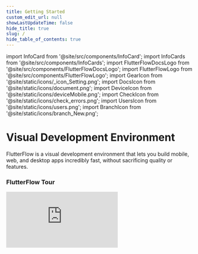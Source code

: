 ```yaml
---
title: Getting Started
custom_edit_url: null
showLastUpdateTime: false
hide_title: true
slug: /
hide_table_of_contents: true
---
```


import InfoCard from '@site/src/components/InfoCard';
import InfoCards from '@site/src/components/InfoCards';
import FlutterFlowDocsLogo from '@site/src/components/FlutterFlowDocsLogo';
import FlutterFlowLogo from '@site/src/components/FlutterFlowLogo';
import GearIcon from '@site/static/icons/_icon_Setting.png';
import DocsIcon from '@site/static/icons/document.png';
import DeviceIcon from '@site/static/icons/deviceMobile.png';
import CheckIcon from '@site/static/icons/check_errors.png';
import UsersIcon from '@site/static/icons/users.png';
import BranchIcon from '@site/static/icons/branch_New.png';



<FlutterFlowLogo></FlutterFlowLogo>

# Visual Development Environment
FlutterFlow is a visual development environment that lets you build mobile, web, and desktop apps incredibly fast, without sacrificing quality or features. 

<InfoCards>
    <InfoCard title="Before You Begin" description="Ensure you meet system requirements and grasp technical concepts for smooth building in FlutterFlow." pagePath="/before-you-begin/setup-flutterflow" />
    <InfoCard   title="Explore FlutterFlow" description="Dive into the building blocks of the platform: projects, widgets, functions and more." pagePath="/resources"/>
    <InfoCard   title="Start Building" description="Jump right into a quick start on how to build a simple app." pagePath="/quickstart"/>
    <InfoCard  title="What's New in FlutterFlow" description="Updates, features, and the latest enhancements in FlutterFlow." pagePath="https://community.flutterflow.io/c/whats-new-in-flutterflow"/>
    <InfoCard   title="Community Forum" description="Join discussions, ask questions, and share insights with the FlutterFlow community." pagePath="https://community.flutterflow.io"/>
    <InfoCard title="Submit Bug Report" description="Encountered a bug in FlutterFlow? Help us improve by submitting a bug report." pagePath="/misc/submit-bug-report" />

</InfoCards>

<p></p>

### FlutterFlow Tour

<div class="video-container"><iframe src="https://www.youtube.com/embed/GpXjU-ieAKU?si=moIEUUGry24CdSJN" title="YouTube video player" frameborder="0" allow="accelerometer; autoplay; clipboard-write; encrypted-media; gyroscope; picture-in-picture; web-share" referrerpolicy="strict-origin-when-cross-origin" allowfullscreen></iframe></div>
